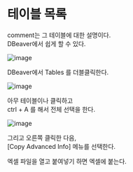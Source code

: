 # 테이블 목록

comment는 그 테이블에 대한 설명이다.  
DBeaver에서 쉽게 할 수 있다. 

![image](https://github.com/profkim2000/reskill2024/assets/162937223/e4ae9e40-3e09-47c2-af93-b655ddf1fc29)

DBeaver에서 Tables 를 더블클릭한다.

![image](https://github.com/profkim2000/reskill2024/assets/162937223/f889165f-7f2a-498c-9d4e-e50bd0397843)

아무 테이블이나 클릭하고  
ctrl + A 를 해서 전체 선택을 한다.  

![image](https://github.com/profkim2000/reskill2024/assets/162937223/40580d10-06d6-43e9-9fd2-0c19a085ec7a)

그리고 오른쪽 클릭한 다음,  
[Copy Advanced Info] 메뉴를 선택한다.  

엑셀 파일을 열고 붙여넣기 하면 엑셀에 붙는다.
